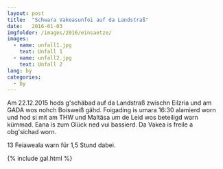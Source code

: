 ```yaml
---
layout: post
title:  "Schwara Vakeasunfoi auf da Landstraß"
date:   2016-01-03
imgfolder: /images/2016/einsaetze/
images:
  - name: unfall1.jpg
    text: Unfall 1
  - name: unfall2.jpg
    text: Unfall 2
lang: by
categories:
  - by
---
```


Am 22.12.2015 hods g'schäbad auf da Landstraß zwischn Eilzria und am GADA wos nohch Boisweiß gähd. Foigading is umara 16:30 alamierd worn und hod si mit am THW und Maltäsa um de Leid wos beteiligd warn kümmad. Eana is zum Glück ned vui bassierd. Da Vakea is freile a obg'sichad worn.

13 Feiaweala warn für 1,5 Stund dabei.

{% include gal.html %}

